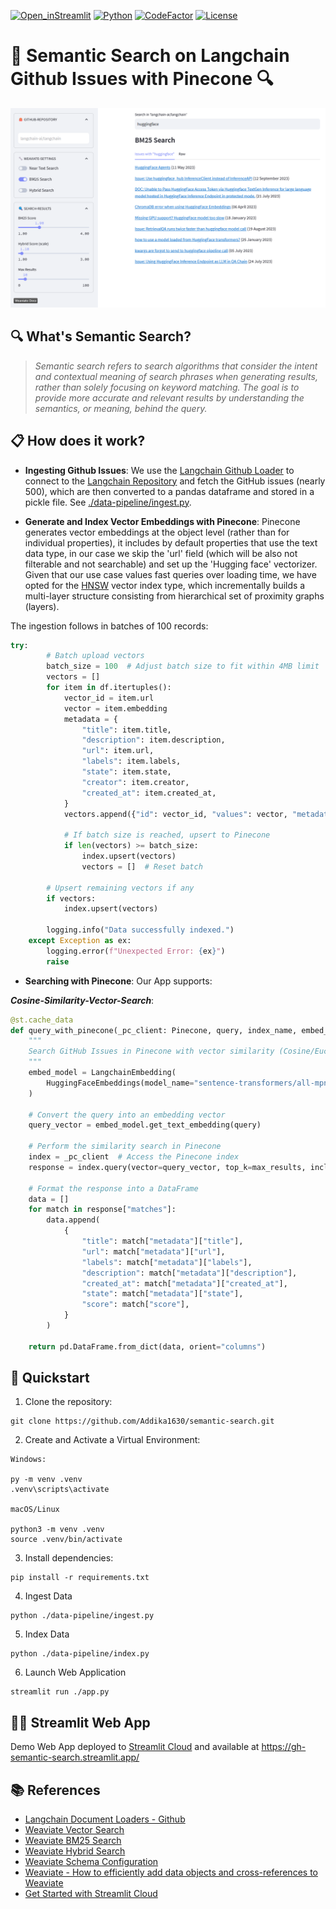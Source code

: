 [![Open_inStreamlit](https://img.shields.io/badge/Open%20In-Streamlit-red?logo=Streamlit)](https://gh-semantic-search.streamlit.app/)
[![Python](https://img.shields.io/badge/python-%203.8-blue.svg)](https://www.python.org/)
[![CodeFactor](https://www.codefactor.io/repository/github/dcarpintero/github-semantic-search/badge)](https://www.codefactor.io/repository/github/dcarpintero/github-semantic-search)
[![License](https://img.shields.io/badge/license-Apache%202.0-green.svg)](https://github.com/dcarpintero/st-newsapi-connector/blob/main/LICENSE)

# 🦜 Semantic Search on Langchain Github Issues with Pinecone 🔍

<p align="center">
  <img src="./static/github-semantic-search.png">
</p>

##  🔍 What's Semantic Search?

> *Semantic search refers to search algorithms that consider the intent and contextual meaning of search phrases when generating results, rather than solely focusing on keyword matching. The goal is to provide more accurate and relevant results by understanding the semantics, or meaning, behind the query.*

## 📋 How does it work?

- **Ingesting Github Issues**: We use the [Langchain Github Loader](https://js.langchain.com/docs/modules/data_connection/document_loaders/integrations/web_loaders/github)  to connect to the [Langchain Repository](http://github.com/langchain-ai/langchain) and fetch the GitHub issues (nearly 500), which are then converted to a pandas dataframe and stored in a pickle file. See [./data-pipeline/ingest.py](./data-pipeline/ingest.py).

- **Generate and Index Vector Embeddings with Pinecone**: Pinecone generates vector embeddings at the object level (rather than for individual properties), it includes by default properties that use the text data type, in our case we skip the 'url' field (which will be also not filterable and not searchable) and set up the 'Hugging face' vectorizer. Given that our use case values fast queries over loading time, we have opted for the [HNSW](https://arxiv.org/abs/1603.09320) vector index type, which incrementally builds a multi-layer structure consisting from hierarchical set of proximity graphs (layers).


The ingestion follows in batches of 100 records:

```python
try:
        # Batch upload vectors
        batch_size = 100  # Adjust batch size to fit within 4MB limit
        vectors = []
        for item in df.itertuples():
            vector_id = item.url
            vector = item.embedding
            metadata = {
                "title": item.title,
                "description": item.description,
                "url": item.url,
                "labels": item.labels,
                "state": item.state,
                "creator": item.creator,
                "created_at": item.created_at,
            }
            vectors.append({"id": vector_id, "values": vector, "metadata": metadata})

            # If batch size is reached, upsert to Pinecone
            if len(vectors) >= batch_size:
                index.upsert(vectors)
                vectors = []  # Reset batch

        # Upsert remaining vectors if any
        if vectors:
            index.upsert(vectors)

        logging.info("Data successfully indexed.")
    except Exception as ex:
        logging.error(f"Unexpected Error: {ex}")
        raise
```

- **Searching with Pinecone**: Our App supports:

***Cosine-Similarity-Vector-Search***:

```python
@st.cache_data
def query_with_pinecone(_pc_client: Pinecone, query, index_name, embed_model, max_results=10) -> pd.DataFrame:
    """
    Search GitHub Issues in Pinecone with vector similarity (Cosine/Euclidean).
    """
    embed_model = LangchainEmbedding(
        HuggingFaceEmbeddings(model_name="sentence-transformers/all-mpnet-base-v2")
    )

    # Convert the query into an embedding vector
    query_vector = embed_model.get_text_embedding(query)

    # Perform the similarity search in Pinecone
    index = _pc_client  # Access the Pinecone index
    response = index.query(vector=query_vector, top_k=max_results, include_metadata=True)

    # Format the response into a DataFrame
    data = []
    for match in response["matches"]:
        data.append(
            {
                "title": match["metadata"]["title"],
                "url": match["metadata"]["url"],
                "labels": match["metadata"]["labels"],
                "description": match["metadata"]["description"],
                "created_at": match["metadata"]["created_at"],
                "state": match["metadata"]["state"],
                "score": match["score"],
            }
        )

    return pd.DataFrame.from_dict(data, orient="columns")
```

## 🚀 Quickstart

1. Clone the repository:
```
git clone https://github.com/Addika1630/semantic-search.git
```

2. Create and Activate a Virtual Environment:

```
Windows:

py -m venv .venv
.venv\scripts\activate

macOS/Linux

python3 -m venv .venv
source .venv/bin/activate
```

3. Install dependencies:

```
pip install -r requirements.txt
```

4. Ingest Data
```
python ./data-pipeline/ingest.py
```

5. Index Data
```
python ./data-pipeline/index.py
```

6. Launch Web Application

```
streamlit run ./app.py
```

## 👩‍💻 Streamlit Web App

Demo Web App deployed to [Streamlit Cloud](https://streamlit.io/cloud) and available at https://gh-semantic-search.streamlit.app/ 

## 📚 References

- [Langchain Document Loaders - Github](https://js.langchain.com/docs/modules/data_connection/document_loaders/integrations/web_loaders/github)
- [Weaviate Vector Search](https://weaviate.io/developers/weaviate/search/similarity)
- [Weaviate BM25 Search](https://weaviate.io/developers/weaviate/search/bm25)
- [Weaviate Hybrid Search](https://weaviate.io/developers/weaviate/search/hybrid)
- [Weaviate Schema Configuration](https://weaviate.io/developers/weaviate/configuration/schema-configuration)
- [Weaviate - How to efficiently add data objects and cross-references to Weaviate](https://weaviate.io/developers/weaviate/manage-data/import)
- [Get Started with Streamlit Cloud](https://docs.streamlit.io/streamlit-community-cloud/get-started)
